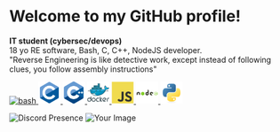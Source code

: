 # Welcome to my GitHub profile!
**IT student (cybersec/devops)**
<br>
18 yo RE software, Bash, C, C++, NodeJS developer.
<br>
"Reverse Engineering is like detective work, except instead of following clues, you follow assembly instructions"
<br>
<p align="left"> <a href="https://www.gnu.org/software/bash/" target="_blank" rel="noreferrer"> <img src="https://www.vectorlogo.zone/logos/gnu_bash/gnu_bash-icon.svg" alt="bash" width="40" height="40"/> </a> <a href="https://www.cprogramming.com/" target="_blank" rel="noreferrer"> <img src="https://raw.githubusercontent.com/devicons/devicon/master/icons/c/c-original.svg" alt="c" width="40" height="40"/> </a> <a href="https://www.w3schools.com/cpp/" target="_blank" rel="noreferrer"> <img src="https://raw.githubusercontent.com/devicons/devicon/master/icons/cplusplus/cplusplus-original.svg" alt="cplusplus" width="40" height="40"/> </a> <a href="https://www.docker.com/" target="_blank" rel="noreferrer"> <img src="https://raw.githubusercontent.com/devicons/devicon/master/icons/docker/docker-original-wordmark.svg" alt="docker" width="40" height="40"/> </a> <a href="https://developer.mozilla.org/en-US/docs/Web/JavaScript" target="_blank" rel="noreferrer"> <img src="https://raw.githubusercontent.com/devicons/devicon/master/icons/javascript/javascript-original.svg" alt="javascript" width="40" height="40"/> </a> <a href="https://nodejs.org" target="_blank" rel="noreferrer"> <img src="https://raw.githubusercontent.com/devicons/devicon/master/icons/nodejs/nodejs-original-wordmark.svg" alt="nodejs" width="40" height="40"/> </a> <a href="https://www.python.org" target="_blank" rel="noreferrer"> <img src="https://raw.githubusercontent.com/devicons/devicon/master/icons/python/python-original.svg" alt="python" width="40" height="40"/> </a> </p>

![Discord Presence](https://lanyard.cnrad.dev/api/758405376718274590?theme=light&bg=db99e1&hideDiscrim=true&borderRadius=20px&idleMessage=TrueLove)
![Your Image](https://cdn.discordapp.com/attachments/759495663275999283/1161799092343685150/ezgif-4-06f599a2d51.gif?ex=65399cb8&is=652727b8&hm=52f86f8bbdab030e14eabb02d93bfb906b925fa7c32dcc6b16ac66afeaf4242b&)
